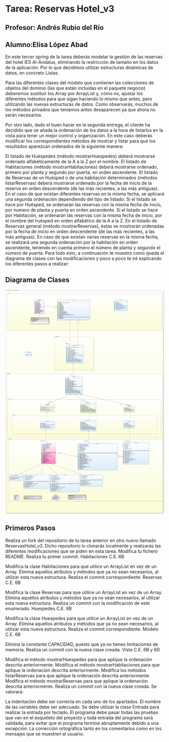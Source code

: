 # Tarea: Reservas Hotel_v3
## Profesor: Andrés Rubio del Río
## Alumno:Elisa López Abad

En este tercer spring de la tarea deberás modelar la gestión de las reservas del hotel IES Al-Ándalus, eliminando la restricción de tamaño en los datos de la aplicación. Por lo que decidimos utilizar estructuras dinámicas de datos, en concreto Listas.

Para las diferentes clases del modelo que contienen las colecciones de objetos del dominio (las que están incluidas en el paquete negocio) deberemos sustituir los Array por ArrayList y, cómo no, ajustar los diferentes métodos para que sigan haciendo lo mismo que antes, pero utilizando las nuevas estructuras de datos. Como observarás, muchos de los métodos privados que teníamos antes desaparecen ya que ahora no serán necesarios.

Por otro lado, dado el buen hacer en la segunda entrega, el cliente ha decidido que se añada la ordenación de los datos a la hora de listarlos en la vista para tener un mejor control y organización. En este caso deberás modificar los correspondientes métodos de mostrar y listar para que los resultados aparezcan ordenados de la siguiente manera:

El listado de Huéspedes (método mostrarHuespedes) deberá mostrarse ordenado alfabéticamente de la A a la Z por el nombre.
El listado de Habitaciones (método mostrarHabitaciones) deberá mostrarse ordenado, primero por planta y segundo por puerta, en orden ascendente.
El listado de Reservas de un Huésped o de una habitación determinados (métodos listarReservas) deberá mostrarse ordenado por la fecha de inicio de la reserva en orden descendente (de las más recientes, a las más antiguas). En el caso de que existan diferentes reservas en la misma fecha, se aplicará una segunda ordenación dependiendo del tipo de listado:
Si el listado se hace por Huésped, se ordenarán las reservas con la misma fecha de inicio, por numero de planta y puerta en orden ascendente.
Si el listado se hace por Habitación, se ordenarán las reservas con la misma fecha de inicio, por el nombre del huésped en orden alfabético de la A a la Z.
En el listado de Reservas general (método mostrarReservas), éstas se mostrarán ordenadas por la fecha de inicio en orden descendente (de las más recientes, a las más antiguas). En caso de que existan varias reservas en la misma fecha, se realizará una segunda ordenación por la habitación en orden ascendente, teniendo en cuenta primero el número de planta y segundo el número de puerta.
Para todo esto, a continuación te muestro como queda el diagrama de clases con las modificaciones y poco a poco te iré explicando los diferentes pasos a realizar:

## Diagrama de Clases

![img.png](img.png)

## Primeros Pasos

Realiza un fork del repositorio de tu tarea anterior en otro nuevo llamado ReservasHotel_v3. Dicho repositorio lo clonarás localmente y realizarás las diferentes modificaciones que se piden en esta tarea.
Modifica tu fichero README.
Realiza tu primer commit.
Habitaciones C.E. 6B

Modifica la clase Habitaciones para que utilice un ArrayList en vez de un Array.
Elimina aquellos atributos y métodos que ya no sean necesarios, al utilizar esta nueva estructura.
Realiza el commit correspondiente.
Reservas C.E. 6B

Modifica la clase Reservas para que utilice un ArrayList en vez de un Array.
Elimina aquellos atributos y métodos que ya no sean necesarios, al utilizar esta nueva estructura.
Realiza un commit con la modificación de este enumerado.
Huespedes C.E. 6B

Modifica la clase Huespedes para que utilice un ArrayList en vez de un Array.
Elimina aquellos atributos y métodos que ya no sean necesarios, al utilizar esta nueva estructura.
Realiza el commit correspondiente.
Modelo C.E. 6B

Elimina la constante CAPACIDAD, puesto que ya no tienes limitaciones de memoria.
Realiza un commit con la nueva clase creada.
Vista C.E. 6B y 6D

Modifica el método mostrarHuespedes para que aplique la ordenación descrita anteriormente.
Modifica el método mostrarHabitaciones para que aplique la ordenación descrita anteriormente.
Modifica los métodos listarReservas para que aplique la ordenación descrita anteriormente.
Modifica el método mostrarReservas para que aplique la ordenación descrita anteriormente.
Realiza un commit con la nueva clase creada.
Se valorará:

La indentación debe ser correcta en cada uno de los apartados.
El nombre de las variables debe ser adecuado.
Se debe utilizar la clase Entrada para realizar la entrada por teclado.
El programa debe pasar todas las pruebas que van en el esqueleto del proyecto y toda entrada del programa será validada, para evitar que el programa termine abruptamente debido a una excepción.
La corrección ortográfica tanto en los comentarios como en los mensajes que se muestren al usuario.